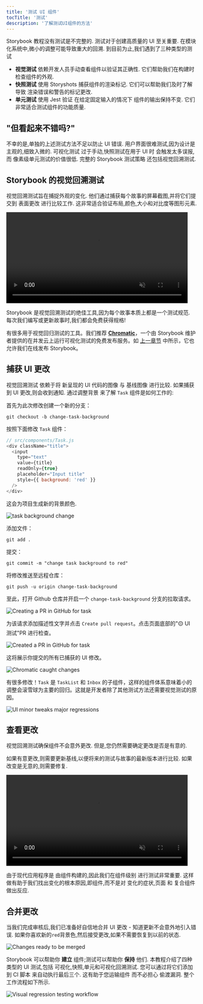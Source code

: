 ```yaml
---
title: '测试 UI 组件'
tocTitle: '测试'
description: '了解测试UI组件的方法'
---
```


Storybook 教程没有测试是不完整的. 测试对于创建高质量的 UI 至关重要. 在模块化系统中,微小的调整可能导致重大的回溯. 到目前为止,我们遇到了三种类型的测试

- **视觉测试** 依赖开发人员手动查看组件以验证其正确性. 它们帮助我们在构建时检查组件的外观.
- **快照测试** 使用 Storyshots 捕获组件的渲染标记. 它们可以帮助我们及时了解导致 渲染错误和警告的标记更改.
- **单元测试** 使用 Jest 验证 在给定固定输入的情况下 组件的输出保持不变. 它们非常适合测试组件的功能质量.

## "但看起来不错吗?"

不幸的是,单独的上述测试方法不足以防止 UI 错误. 用户界面很难测试,因为设计是主观的,细致入微的. 可视化测试 过于手动,快照测试在用于 UI 时 会触发太多误报,而 像素级单元测试的价值很低. 完整的 Storybook 测试策略 还包括视觉回溯测试.

## Storybook 的视觉回溯测试

视觉回溯测试旨在捕捉外观的变化. 他们通过捕获每个故事的屏幕截图,并将它们提交到 表面更改 进行比较工作. 这非常适合验证布局,颜色,大小和对比度等图形元素.

<video autoPlay muted playsInline loop style="width:480px; margin: 0 auto;">
  <source
    src="/intro-to-storybook/visual-regression-testing.mp4"
    type="video/mp4"
  />
</video>

Storybook 是视觉回溯测试的绝佳工具,因为每个故事本质上都是一个测试规范. 每次我们编写或更新故事时,我们都会免费获得规格!

有很多用于视觉回归测试的工具。我们推荐 [**Chromatic**](https://www.chromatic.com/)，一个由 Storybook 维护者提供的在并发云上运行可视化测试的免费发布服务。如 [上一章节](/intro-to-storybook/react/zh-CN/deploy/) 中所示，它也允许我们在线发布 Storybook。

## 捕获 UI 更改

视觉回溯测试 依赖于将 新呈现的 UI 代码的图像 与 基线图像 进行比较. 如果捕获到 UI 更改,则会收到通知. 通过调整背景 来了解 `Task` 组件是如何工作的:

首先为此次修改创建一个新的分支：

```shell script
git checkout -b change-task-background
```

按照下面修改 `Task` 组件：

```js
// src/components/Task.js
<div className="title">
  <input
    type="text"
    value={title}
    readOnly={true}
    placeholder="Input title"
    style={{ background: 'red' }}
  />
</div>
```

这会为项目生成新的背景颜色.

![task background change](/intro-to-storybook/chromatic-task-change.png)

添加文件：

```shell script
git add .
```

提交：

```shell script
git commit -m "change task background to red"
```

将修改推送至远程仓库：

```shell script
git push -u origin change-task-background
```

至此，打开 Github 仓库并开启一个 `change-task-background` 分支的拉取请求。

![Creating a PR in GitHub for task](/github/pull-request-background.png)

为该请求添加描述性文字并点击 `Create pull request`。点击页面底部的"🟡 UI 测试"PR 进行检查。

![Created a PR in GitHub for task](/github/pull-request-background-ok.png)

这将展示你提交的所有已捕获的 UI 修改。

![Chromatic caught changes](/intro-to-storybook/chromatic-catch-changes.png)

有很多修改！`Task` 是 `TaskList` 和 `Inbox` 的子组件，这样的组件体系意味着小的调整会滚雪球为主要的回归。这就是开发者除了其他测试方法还需要视觉测试的原因。

![UI minor tweaks major regressions](/intro-to-storybook/minor-major-regressions.gif)

## 查看更改

视觉回溯测试确保组件不会意外更改. 但是,您仍然需要确定更改是否是有意的.

如果有意更改,则需要更新基线,以便将来的测试与故事的最新版本进行比较. 如果改变是无意的,则需要修复.

<video autoPlay muted playsInline loop style="width:480px; margin: 0 auto;">
  <source
    src="/intro-to-storybook/website-workflow-review-merge-optimized.mp4"
    type="video/mp4"
  />
</video>

由于现代应用程序是 由组件构建的,因此我们在组件级别 进行测试非常重要. 这样做有助于我们找出变化的根本原因,即组件,而不是对 变化的症状,页面 和 复合组件 做出反应.

## 合并更改

当我们完成审核后,我们已准备好自信地合并 UI 更改 - 知道更新不会意外地引入错误. 如果你喜欢新的`red`背景色,然后接受更改,如果不需要恢复到以前的状态.

![Changes ready to be merged](/intro-to-storybook/chromatic-review-finished.png)

Storybook 可以帮助你 **建立** 组件;测试可以帮助你 **保持** 他们. 本教程介绍了四种类型的 UI 测试,包括 可视化,快照,单元和可视化回溯测试. 您可以通过将它们添加到 CI 脚本 来自动执行最后三个. 这有助于您运输组件 而不必担心 偷渡漏洞. 整个工作流程如下所示.

![Visual regression testing workflow](/intro-to-storybook/cdd-review-workflow.png)
